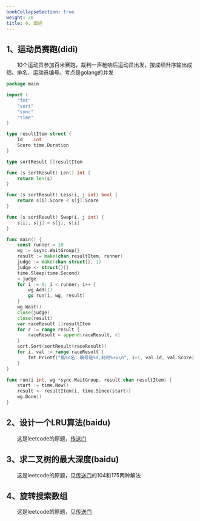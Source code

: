 ```yaml
---
bookCollapseSection: true
weight: 20
title: 6. 面经
---
```


## 1、运动员赛跑(didi)

&emsp;&emsp;10个运动员参加百米赛跑，裁判一声枪响后运动员出发，按成绩升序输出成绩、排名、运动员编号。考点是golang的并发

```go
package main

import (
	"fmt"
	"sort"
	"sync"
	"time"
)

type resultItem struct {
	Id    int
	Score time.Duration
}

type sortResult []resultItem

func (s sortResult) Len() int {
	return len(s)
}

func (s sortResult) Less(i, j int) bool {
	return s[i].Score < s[j].Score
}

func (s sortResult) Swap(i, j int) {
	s[i], s[j] = s[j], s[i]
}

func main() {
	const runner = 10
	wg := &sync.WaitGroup{}
	result := make(chan resultItem, runner)
	judge := make(chan struct{}, 1)
	judge <- struct{}{}
	time.Sleep(time.Second)
	<-judge
	for i := 0; i < runner; i++ {
		wg.Add(1)
		go run(i, wg, result)
	}
	wg.Wait()
	close(judge)
	close(result)
	var raceResult []resultItem
	for r := range result {
		raceResult = append(raceResult, r)
	}
	sort.Sort(sortResult(raceResult))
	for i, val := range raceResult {
		fmt.Printf("第%d名，编号是%d,耗时%+v\n", i+1, val.Id, val.Score)
	}
}

func run(i int, wg *sync.WaitGroup, result chan resultItem) {
	start := time.Now()
	result <- resultItem{i, time.Since(start)}
	wg.Done()
}
```

## 2、设计一个LRU算法(baidu)

&emsp;&emsp;这是leetcode的原题，[传送门](https://leetcode.cn/problems/lru-cache/description/)

## 3、求二叉树的最大深度(baidu)

&emsp;&emsp;这是leetcode的原题，见[传送门](http://localhost:1313/docs/example/leetcode/5.5-%E4%BA%8C%E5%8F%89%E6%A0%91/)的104和175两种解法

## 4、旋转搜索数组

&emsp;&emsp;这是leetcode的原题，见[传送门](https://yswang837.github.io/docs/example/leetcode/5.1-hot100/#33%E6%90%9C%E7%B4%A2%E6%97%8B%E8%BD%AC%E6%8E%92%E5%BA%8F%E6%95%B0%E7%BB%84)
